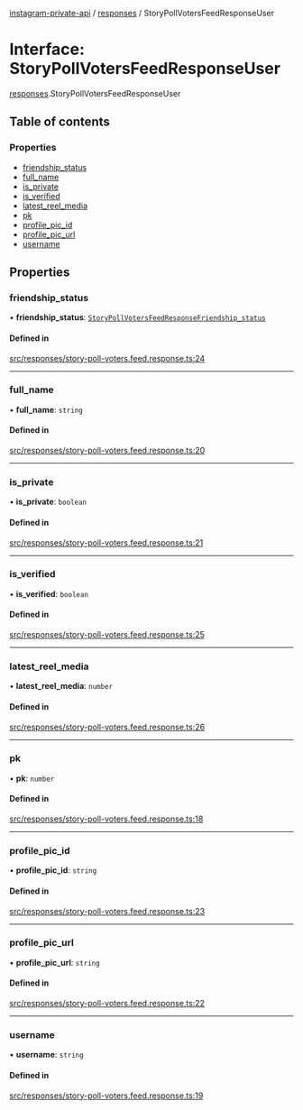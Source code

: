 [instagram-private-api](../../README.md) / [responses](../../modules/responses.md) / StoryPollVotersFeedResponseUser

# Interface: StoryPollVotersFeedResponseUser

[responses](../../modules/responses.md).StoryPollVotersFeedResponseUser

## Table of contents

### Properties

- [friendship\_status](StoryPollVotersFeedResponseUser.md#friendship_status)
- [full\_name](StoryPollVotersFeedResponseUser.md#full_name)
- [is\_private](StoryPollVotersFeedResponseUser.md#is_private)
- [is\_verified](StoryPollVotersFeedResponseUser.md#is_verified)
- [latest\_reel\_media](StoryPollVotersFeedResponseUser.md#latest_reel_media)
- [pk](StoryPollVotersFeedResponseUser.md#pk)
- [profile\_pic\_id](StoryPollVotersFeedResponseUser.md#profile_pic_id)
- [profile\_pic\_url](StoryPollVotersFeedResponseUser.md#profile_pic_url)
- [username](StoryPollVotersFeedResponseUser.md#username)

## Properties

### friendship\_status

• **friendship\_status**: [`StoryPollVotersFeedResponseFriendship_status`](StoryPollVotersFeedResponseFriendship_status.md)

#### Defined in

[src/responses/story-poll-voters.feed.response.ts:24](https://github.com/Nerixyz/instagram-private-api/blob/b3351b9/src/responses/story-poll-voters.feed.response.ts#L24)

___

### full\_name

• **full\_name**: `string`

#### Defined in

[src/responses/story-poll-voters.feed.response.ts:20](https://github.com/Nerixyz/instagram-private-api/blob/b3351b9/src/responses/story-poll-voters.feed.response.ts#L20)

___

### is\_private

• **is\_private**: `boolean`

#### Defined in

[src/responses/story-poll-voters.feed.response.ts:21](https://github.com/Nerixyz/instagram-private-api/blob/b3351b9/src/responses/story-poll-voters.feed.response.ts#L21)

___

### is\_verified

• **is\_verified**: `boolean`

#### Defined in

[src/responses/story-poll-voters.feed.response.ts:25](https://github.com/Nerixyz/instagram-private-api/blob/b3351b9/src/responses/story-poll-voters.feed.response.ts#L25)

___

### latest\_reel\_media

• **latest\_reel\_media**: `number`

#### Defined in

[src/responses/story-poll-voters.feed.response.ts:26](https://github.com/Nerixyz/instagram-private-api/blob/b3351b9/src/responses/story-poll-voters.feed.response.ts#L26)

___

### pk

• **pk**: `number`

#### Defined in

[src/responses/story-poll-voters.feed.response.ts:18](https://github.com/Nerixyz/instagram-private-api/blob/b3351b9/src/responses/story-poll-voters.feed.response.ts#L18)

___

### profile\_pic\_id

• **profile\_pic\_id**: `string`

#### Defined in

[src/responses/story-poll-voters.feed.response.ts:23](https://github.com/Nerixyz/instagram-private-api/blob/b3351b9/src/responses/story-poll-voters.feed.response.ts#L23)

___

### profile\_pic\_url

• **profile\_pic\_url**: `string`

#### Defined in

[src/responses/story-poll-voters.feed.response.ts:22](https://github.com/Nerixyz/instagram-private-api/blob/b3351b9/src/responses/story-poll-voters.feed.response.ts#L22)

___

### username

• **username**: `string`

#### Defined in

[src/responses/story-poll-voters.feed.response.ts:19](https://github.com/Nerixyz/instagram-private-api/blob/b3351b9/src/responses/story-poll-voters.feed.response.ts#L19)
